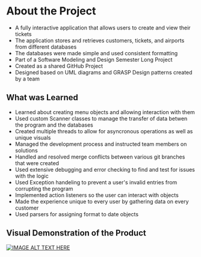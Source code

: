 # About the Project
- A fully interactive application that allows users to create and view their tickets
- The application stores and retrieves customers, tickets, and airports from different databases
- The databases were made simple and used consistent formatting
- Part of a Software Modeling and Design Semester Long Project
- Created as a shared GitHub Project
- Designed based on UML diagrams and GRASP Design patterns created by a team

## What was Learned
- Learned about creating menu objects and allowing interaction with them
- Used custom Scanner classes to manage the transfer of data betwen the program and the databases
- Created multiple threads to allow for asyncronous operations as well as unique visuals
- Managed the development process and instructed team members on solutions
- Handled and resolved merge conflicts between various git branches that were created
- Used extensive debugging and error checking to find and test for issues with the logic
- Used Exception handeling to prevent a user's invalid entries from corrupting the program
- Implemented action listeners so the user can interact with objects
- Made the experience unique to every user by gathering data on every customer
- Used parsers for assigning format to date objects


## Visual Demonstration of the Product
[![IMAGE ALT TEXT HERE](https://img.youtube.com/vi/WH5MuTjPKhk/0.jpg)](https://www.youtube.com/watch?v=WH5MuTjPKhk)

